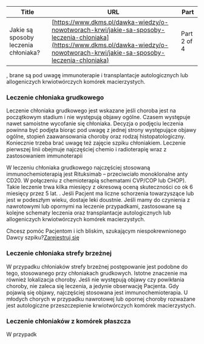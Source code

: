 | **Title**       | **URL**           | **Part**              |
|-----------------|-------------------|-----------------------|
| Jakie są sposoby leczenia chłoniaka?         | [https://www.dkms.pl/dawka-wiedzy/o-nowotworach-krwi/jakie-sa-sposoby-leczenia-chloniaka](https://www.dkms.pl/dawka-wiedzy/o-nowotworach-krwi/jakie-sa-sposoby-leczenia-chloniaka)    | Part 2 of 4          |

, brane są pod uwagę immunoterapie i transplantacje autologicznych lub allogeniczych krwiotwórczych komórek macierzystych. 


### Leczenie chłoniaka grudkowego


Leczenie chłoniaka grudkowego jest wskazane jeśli choroba jest na początkowym stadium i nie występują objawy ogólne. Czasem występuje nawet samoistne wycofanie się chłoniaka. Decyzja o podjęciu leczenia powinna być podjęta biorąc pod uwagę z jednej strony występujące objawy ogólne, stopień zaawansowania choroby oraz rodzaj histopatologiczny. Koniecznie trzeba brać uwagę też zajęcie szpiku chłoniakiem. Leczenie pierwszej linii obejmuje najczęściej chemio i radioterapię wraz z zastosowaniem immunoterapii 


W leczeniu chłoniaka grudkowego najczęściej stosowaną immunochemioterapią jest Rituksimab – przeciwciało monoklonalne anty CD20\. W połączeniu z chemioterapią schematami CVP/COP lub CHOP). Takie leczenie trwa kilka miesięcy z okresową oceną skuteczności co ok 6 miesięcy przez 5 lat. . Jeśli Pacjent ma liczne schorzenia towarzyszące lub jest w podeszłym wieku, dostaje leki doustnie. Jeśli mamy do czynienia z nawrotowymi lub opornymi na leczenie przypadkami, zastosowane są kolejne schematy leczenia oraz transplantacje autologicznych lub allogeniczych krwiotwórczych komórek macierzystych.


Chcesz pomóc Pacjentom i ich bliskim, szukającym niespokrewnionego Dawcy szpiku?[Zarejestruj się](/zarejestruj-sie-teraz "Zarejestruj sie teraz")
### Leczenie chłoniaka strefy brzeżnej


W przypadku chłoniaków strefy brzeżnej postępowanie jest podobne do tego, stosowanego przy chłoniakach grudkowych. Istotne znaczenie ma również lokalizacja choroby. Jeśli nie występują objawy czy powikłania choroby, nie zaleca się leczenia, a jedynie obserwację Pacjenta. Gdy pojawią się objawy, najczęściej stosowana jest immunochemioterapia. U młodych chorych w przypadku nawrotowej lub opornej choroby rozważane jest autologiczne przeszczepienie krwiotwórczych komórek macierzystych. 


### Leczenie chłoniaków z komórek płaszcza


W przypadk